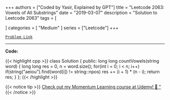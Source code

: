 
+++
authors = ["Coded by Yasir, Explained by GPT"]
title = "Leetcode 2063: Vowels of All Substrings"
date = "2019-03-07"
description = "Solution to Leetcode 2063"
tags = [
    
]
categories = [
    "Medium"
]
series = ["Leetcode"]
+++



[`Problem Link`](https://leetcode.com/problems/vowels-of-all-substrings/description/)

---

**Code:**

{{< highlight cpp >}}
class Solution {
public:
    long long countVowels(string word) {
        long long res = 0, n = word.size();
        for(int i = 0; i < n; i++)
        if(string("aeiou").find(word[i]) != string::npos)
        res += (i + 1) * (n - i);
        return res;
    }
};
{{< /highlight >}}


{{< notice tip >}}
[Check out my Momentum Learning course at Udemy! 🚀 "](https://www.udemy.com/course/blind-75-the-data-structures-and-algorithms-essentials/)
{{< /notice >}}

